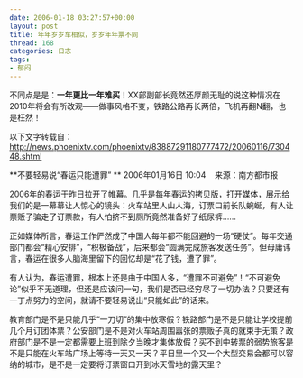 ```yaml
---
date: 2006-01-18 03:27:57+00:00
layout: post
title: 年年岁岁车相似，岁岁年年票不同
thread: 168
categories: 日志
tags:
- 郁闷
---
```


不同点是是：**一年更比一年难买**！XX部副部长竟然还厚颜无耻的说这种情况在2010年将会有所改观——做事风格不变，铁路公路再长两倍，飞机再翻N翻，也是枉然！

以下文字转载自：http://news.phoenixtv.com/phoenixtv/83887291180777472/20060116/730448.shtml

**不要轻易说“春运只能遭罪” **
2006年01月16日 10:04    来源：南方都市报


2006年的春运于昨日拉开了帷幕。几乎是每年春运的拷贝版，打开媒体，展示给我们的是一幕幕让人惊心的镜头：火车站里人山人海，订票口前长队蜿蜒，有人让票贩子骗走了订票款，有人怕挤不到厕所竟然准备好了纸尿裤……

正如媒体所言，春运工作俨然成了中国人每年都不能回避的一场“硬仗”。每年交通部门都会“精心安排”，“积极备战”，后来都会“圆满完成旅客发送任务”。但毋庸讳言，春运在很多人脑海里留下的回忆却是“花了钱，遭了罪”。<!-- more -->

有人认为，春运遭罪，根本上还是由于中国人多，“遭罪不可避免”！“不可避免论”似乎不无道理，但还是应该问一句，我们是否已经穷尽了一切办法？只要还有一丁点努力的空间，就请不要轻易说出“只能如此”的话来。

教育部门是不是只能几乎“一刀切”的集中放寒假？铁路部门是不是只能让学校提前几个月订团体票？公安部门是不是对火车站周围嚣张的票贩子真的就束手无策？政府部门是不是一定都需要上班到除夕当晚才集体放假？买不到中转票的弱势旅客是不是只能在火车站广场上等待一天又一天？平日里一个又一个大型交易会都可以容纳的城市，是不是一定要将订票窗口开到冰天雪地的露天里？
